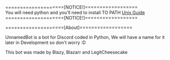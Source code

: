 ====================[NOTICE!]==================
<br>
You will need python and you'll need to install TO PATH
[Unix Guide](https://github.com/BlazyDoesDev/UnnamedBot/wiki/How-to-install-python-%5BUnix%5D)
<br>
====================[NOTICE!]==================



====================[About]==================

UnnamedBot is a bot for Discord coded in Python, We will have a name for it later in Development so don't worry :D

This bot was made by Blazy, Blazarr and LegitCheesecake
